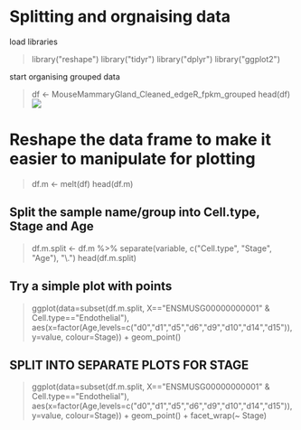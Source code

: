 # Splitting and orgnaising data
load libraries
> library("reshape")
> library("tidyr")
> library("dplyr")
> library("ggplot2")

start organising grouped data
> df <- MouseMammaryGland_Cleaned_edgeR_fpkm_grouped
> head(df)
![](https://github.com/AFS-Part-II-Projects/Jemima_Becker/blob/main/images/Screenshot%202021-01-28%20at%2014.32.50.png)
# Reshape the data frame to make it easier to manipulate for plotting
> df.m <- melt(df)
> head(df.m)

## Split the sample name/group into Cell.type, Stage and Age
> df.m.split <- df.m %>% separate(variable, c("Cell.type", "Stage", "Age"), "\\.")
> head(df.m.split)

## Try a simple plot with points
> ggplot(data=subset(df.m.split, X=="ENSMUSG00000000001" & Cell.type=="Endothelial"), 
       aes(x=factor(Age,levels=c("d0","d1","d5","d6","d9","d10","d14","d15")), y=value, colour=Stage)) +
  geom_point()


## SPLIT INTO SEPARATE PLOTS FOR STAGE
> ggplot(data=subset(df.m.split, X=="ENSMUSG00000000001" & Cell.type=="Endothelial"), 
       aes(x=factor(Age,levels=c("d0","d1","d5","d6","d9","d10","d14","d15")), y=value, colour=Stage)) +
  geom_point() +
  facet_wrap(~ Stage)
